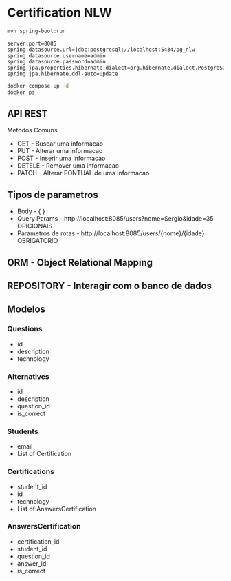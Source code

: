 # Certification NLW

```bash
mvn spring-boot:run
```

```application.properties
server.port=8085
spring.datasource.url=jdbc:postgresql://localhost:5434/pg_nlw
spring.datasource.username=admin
spring.datasource.password=admin
spring.jpa.properties.hibernate.dialect=org.hibernate.dialect.PostgreSQLDialect
spring.jpa.hibernate.ddl-auto=update
```

```bash
docker-compose up -d
docker ps
```

## API REST

Metodos Comuns

- GET - Buscar uma informacao
- PUT - Alterar uma informacao
- POST - Inserir uma informacao
- DETELE - Remover uma informacao
- PATCH - Alterar PONTUAL de uma informacao

## Tipos de parametros

- Body - { }
- Query Params - http://localhost:8085/users?nome=Sergio&idade=35 OPICIONAIS
- Parametros de rotas - http://localhost:8085/users/{nome}/{idade} OBRIGATORIO

## ORM - Object Relational Mapping

## REPOSITORY - Interagir com o banco de dados

## Modelos

### Questions

- id
- description
- technology

### Alternatives

- id
- description
- question_id
- is_correct

### Students

- email
- List of Certification

### Certifications

- student_id
- id
- technology
- List of AnswersCertification

### AnswersCertification

- certification_id
- student_id
- question_id
- answer_id
- is_correct
